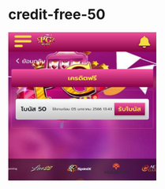 # credit-free-50  
<a href="https://game.pgslot.fish/register?token=GYkVqDfybrYTbvmX">
<img src="https://raw.githubusercontent.com/looper-dev/91mdz/main/source/images/pgslotfish50.jpg" alt="HTML tutorial" style="width:300px;height:300px;">
